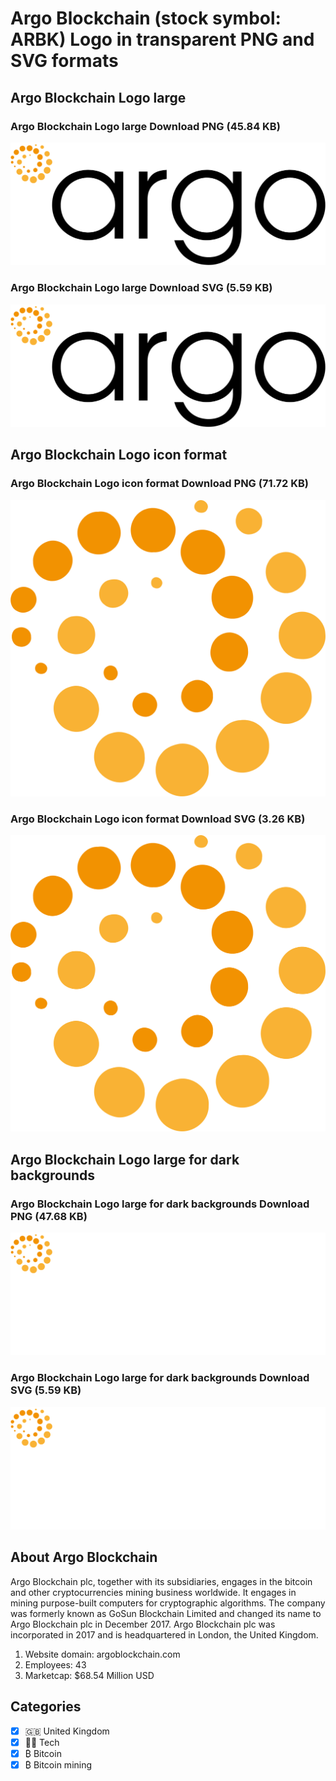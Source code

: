 # Argo Blockchain (stock symbol: ARBK) Logo in transparent PNG and SVG formats

## Argo Blockchain Logo large

### Argo Blockchain Logo large Download PNG (45.84 KB)

![Argo Blockchain Logo large Download PNG (45.84 KB)](/img/orig/ARBK_BIG-efe1b5de.png)

### Argo Blockchain Logo large Download SVG (5.59 KB)

![Argo Blockchain Logo large Download SVG (5.59 KB)](/img/orig/ARBK_BIG-19d51287.svg)

## Argo Blockchain Logo icon format

### Argo Blockchain Logo icon format Download PNG (71.72 KB)

![Argo Blockchain Logo icon format Download PNG (71.72 KB)](/img/orig/ARBK-b241551a.png)

### Argo Blockchain Logo icon format Download SVG (3.26 KB)

![Argo Blockchain Logo icon format Download SVG (3.26 KB)](/img/orig/ARBK-436b0c70.svg)

## Argo Blockchain Logo large for dark backgrounds

### Argo Blockchain Logo large for dark backgrounds Download PNG (47.68 KB)

![Argo Blockchain Logo large for dark backgrounds Download PNG (47.68 KB)](/img/orig/ARBK_BIG.D-ebb0897e.png)

### Argo Blockchain Logo large for dark backgrounds Download SVG (5.59 KB)

![Argo Blockchain Logo large for dark backgrounds Download SVG (5.59 KB)](/img/orig/ARBK_BIG.D-cc1b513a.svg)

## About Argo Blockchain

Argo Blockchain plc, together with its subsidiaries, engages in the bitcoin and other cryptocurrencies mining business worldwide. It engages in mining purpose-built computers for cryptographic algorithms. The company was formerly known as GoSun Blockchain Limited and changed its name to Argo Blockchain plc in December 2017. Argo Blockchain plc was incorporated in 2017 and is headquartered in London, the United Kingdom.

1. Website domain: argoblockchain.com
2. Employees: 43
3. Marketcap: $68.54 Million USD


## Categories
- [x] 🇬🇧 United Kingdom
- [x] 👩‍💻 Tech
- [x] ₿ Bitcoin
- [x] ₿ Bitcoin mining
